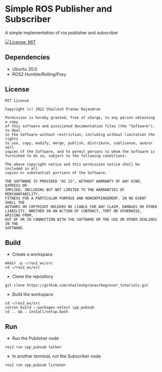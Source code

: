 # Simple ROS Publisher and Subscriber
A simple implementation of ros publisher and subscriber

[![License: MIT](https://img.shields.io/badge/License-MIT-green.svg)](https://opensource.org/licenses/MIT)

## Dependencies
- Ubuntu 20.0
- ROS2 Humble/Rolling/Foxy

## License
```
MIT License

Copyright (c) 2022 Shailesh Pranav Rajendran

Permission is hereby granted, free of charge, to any person obtaining a copy
of this software and associated documentation files (the "Software"), to deal
in the Software without restriction, including without limitation the rights
to use, copy, modify, merge, publish, distribute, sublicense, and/or sell
copies of the Software, and to permit persons to whom the Software is
furnished to do so, subject to the following conditions:

The above copyright notice and this permission notice shall be included in all
copies or substantial portions of the Software.

THE SOFTWARE IS PROVIDED "AS IS", WITHOUT WARRANTY OF ANY KIND, EXPRESS OR
IMPLIED, INCLUDING BUT NOT LIMITED TO THE WARRANTIES OF MERCHANTABILITY,
FITNESS FOR A PARTICULAR PURPOSE AND NONINFRINGEMENT. IN NO EVENT SHALL THE
AUTHORS OR COPYRIGHT HOLDERS BE LIABLE FOR ANY CLAIM, DAMAGES OR OTHER
LIABILITY, WHETHER IN AN ACTION OF CONTRACT, TORT OR OTHERWISE, ARISING FROM,
OUT OF OR IN CONNECTION WITH THE SOFTWARE OR THE USE OR OTHER DEALINGS IN THE
SOFTWARE.
```

## Build
- Create a workspace
```
mkdir -p ~/ros2_ws/src
cd ~/ros2_ws/src
```
- Clone the repository
```
git clone https://github.com/shaileshpranav/beginner_tutorials.git
```
- Build the workspace
```
cd ~/ros2_ws/src
colcon build --packages-select cpp_pubsub
cd .. && . install/setup.bash
```
## Run
- Run the Publisher node
```
ros2 run cpp_pubsub talker
```
- In another terminal, run the Subscriber node
```
ros2 run cpp_pubsub listener
```